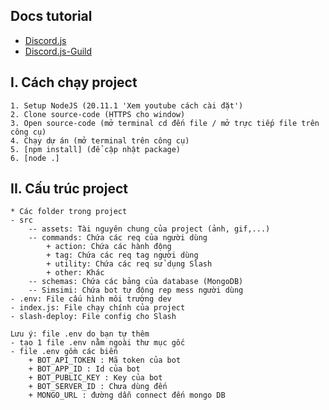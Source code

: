 ## Docs tutorial

- [Discord.js](https://discord.js.org)
- [Discord.js-Guild](https://discordjs.guide/#before-you-begin)

## I. Cách chạy project

```
1. Setup NodeJS (20.11.1 'Xem youtube cách cài đặt')
2. Clone source-code (HTTPS cho window) 
3. Open source-code (mở terminal cd đến file / mở trực tiếp file trên công cụ)
4. Chạy dự án (mở terminal trên công cụ)
5. [npm install] (để cập nhật package)
6. [node .]
```
## II. Cấu trúc project
```
* Các folder trong project
- src
    -- assets: Tài nguyên chung của project (ảnh, gif,...)
    -- commands: Chứa các req của người dùng
        + action: Chứa các hành động
        + tag: Chứa các req tag người dùng
        + utility: Chứa các req sử dụng Slash
        + other: Khác
    -- schemas: Chứa các bảng của database (MongoDB)
    -- Simsimi: Chứa bot tự động rep mess người dùng
- .env: File cấu hình môi trường dev
- index.js: File chạy chính của project
- slash-deploy: File config cho Slash
```

```
Lưu ý: file .env do bạn tự thêm
- tạo 1 file .env nằm ngoài thư mục gốc
- file .env gồm các biến
    + BOT_API_TOKEN : Mã token của bot
    + BOT_APP_ID : Id của bot
    + BOT_PUBLIC_KEY : Key của bot
    + BOT_SERVER_ID : Chưa dùng đến
    + MONGO_URL : đường dẫn connect đến mongo DB
```